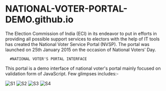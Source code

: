 
# NATIONAL-VOTER-PORTAL-DEMO.github.io
The Election Commission of India (ECI) in its endeavor to put in efforts in providing all possible support services to electors with the help of IT tools has created the National Voter Service Portal (NVSP). The portal was launched on 25th January 2015 on the occasion of National Voters’ Day.

      #NATIONAL VOTER'S PORTAL INTERFACE 
      
This portal is a demo interface of national voter's portal mainly focused on validation form of JavaScript. Few glimpses includes:-

![S1](https://user-images.githubusercontent.com/73931975/105955701-b30bed00-609c-11eb-93ef-19f07d51a9fc.png)
![S2](https://user-images.githubusercontent.com/73931975/105955804-d6cf3300-609c-11eb-83ef-b81eccf58db7.png)
![S3](https://user-images.githubusercontent.com/73931975/105955922-08e09500-609d-11eb-84f6-fe625f3a9c32.png)
![S4](https://user-images.githubusercontent.com/73931975/105955944-0f6f0c80-609d-11eb-8788-9055a013cc45.png)
